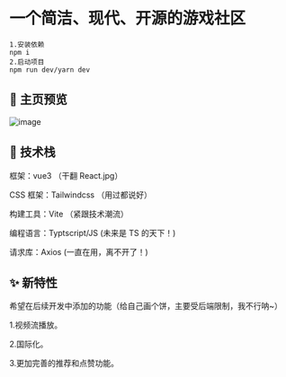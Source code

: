 # 一个简洁、现代、开源的游戏社区

```shell
1.安装依赖
npm i
2.启动项目
npm run dev/yarn dev

```

## 👀 主页预览

![image](https://user-images.githubusercontent.com/55039022/197743981-e24127a0-03e4-4921-b4be-3bb9855fc93a.png)

## 🌈 技术栈

框架：vue3 （干翻 React.jpg）

CSS 框架：Tailwindcss （用过都说好）

构建工具：Vite （紧跟技术潮流）

编程语言：Typtscript/JS (未来是 TS 的天下！)

请求库：Axios (一直在用，离不开了！)

## ✨ 新特性

希望在后续开发中添加的功能（给自己画个饼，主要受后端限制，我不行呐~）

1.视频流播放。

2.国际化。

3.更加完善的推荐和点赞功能。
